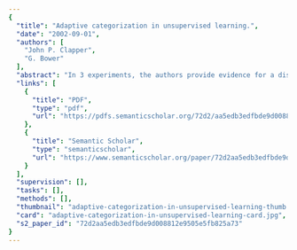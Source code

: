 ```yaml
---
{
  "title": "Adaptive categorization in unsupervised learning.",
  "date": "2002-09-01",
  "authors": [
    "John P. Clapper",
    "G. Bower"
  ],
  "abstract": "In 3 experiments, the authors provide evidence for a distinct category-invention process in unsupervised (discovery) learning and set forth a method for observing and investigating that process. In the 1st 2 experiments, the sequencing of unlabeled training instances strongly affected participants' ability to discover patterns (categories) across those instances. In the 3rd experiment, providing diagnostic labels helped participants discover categories and improved learning even for instance sequences that were unlearnable in the earlier experiments. These results are incompatible with models that assume that people learn by incrementally tracking correlations between individual features; instead, they suggest that learners in this study used expectation failure as a trigger to invent distinct categories to represent patterns in the stimuli. The results are explained in terms of J. R. Anderson's (1990, 1991) rational model of categorization, and extensions of this analysis for real-world learning are discussed.",
  "links": [
    {
      "title": "PDF",
      "type": "pdf",
      "url": "https://pdfs.semanticscholar.org/72d2/aa5edb3edfbde9d008812e9505e5fb825a73.pdf"
    },
    {
      "title": "Semantic Scholar",
      "type": "semanticscholar",
      "url": "https://www.semanticscholar.org/paper/72d2aa5edb3edfbde9d008812e9505e5fb825a73"
    }
  ],
  "supervision": [],
  "tasks": [],
  "methods": [],
  "thumbnail": "adaptive-categorization-in-unsupervised-learning-thumb.jpg",
  "card": "adaptive-categorization-in-unsupervised-learning-card.jpg",
  "s2_paper_id": "72d2aa5edb3edfbde9d008812e9505e5fb825a73"
}
---
```


